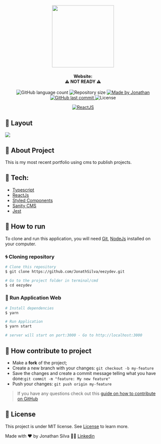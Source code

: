 ﻿# <div align="center"><img  width="200" src="https://i.imgur.com/EuQ8A9x.png" /></div>

#### <div align="center"> Website: </br> ⚠️ NOT READY ⚠️</div>

<p align="center">

<img alt="GitHub language count" src="https://img.shields.io/github/languages/count/JonathSilva/eezydev">

<img alt="Repository size" src="https://img.shields.io/github/repo-size/JonathSilva/eezydev">

<a href="https://www.linkedin.com/in/jonathsilva/">
    <img alt="Made by Jonathan" src="https://img.shields.io/badge/made%20by-JonathSilva-blue">
</a>

<a href="https://github.com/JonathSilva/makeQuestion/commits/main">
    <img alt="GitHub last commit" src="https://img.shields.io/github/last-commit/JonathSilva/eezydev?color=blue">
</a>

<img alt="License" src="https://img.shields.io/badge/license-MIT-brightgreen?color=blue">

</p>

<p align="center">

<a href="https://reactjs.org/">
  <img alt="ReactJS" src="https://img.shields.io/static/v1?color=blue&label=React&message=JS&?style=plastic&logo=React">
</a>

</p>

## 🎨 Layout

<img src="https://i.imgur.com/xA5XEuT.png">

## 🚀 About Project

This is my most recent portfolio using cms to publish projects.

## 🔨 Tech:

- [Typescript][typescript]
- [ReactJs][reactjs]
- [Styled Components][components]
- [Sanity CMS][sanity]
- [Jest][jest]

<!-- ## 📋 Implementations

- [✔️] Structure website.
- [✔️] Sign in to google account.
- [✔️] User page to ask questions.
- [✔️] Admin page for answering questions
- [✔️] Deploying in firebase. -->

## 🚀 How to run

To clone and run this application, you will need [Git](https://git-scm.com), [NodeJs][nodejs] installed on your computer.

### 🌀 Cloning repository

```bash
# Clone this repository
$ git clone https://github.com/JonathSilva/eezydev.git

# Go to the project folder in terminal/cmd
$ cd eezydev
```

### 🧭 Run Application Web

```bash
# Install dependencies
$ yarn

# Run Application
$ yarn start

# server will start on port:3000 - Go to http://localhost:3000
```

## 🤔 How contribute to project

- Make a **fork** of the project;
- Create a new branch with your changes: `git checkout -b my-feature`
- Save the changes and create a commit message telling what you have done:`git commit -m "feature: My new feature"`
- Push your changes: `git push origin my-feature`

> If you have any questions check out this [guide on how to contribute on GitHub](https://github.com/firstcontributions/first-contributions)

## 📝 License

This project is under MIT license. See [License][license] to learn more.

Made with ❤️ by Jonathan Silva 👋🏽 [Linkedin](https://www.linkedin.com/in/jonathsilva)

[nodejs]: https://nodejs.org/
[express]: https://expressjs.com/
[uuidv4]: https://www.npmjs.com/package/uuidv4
[nodemon]: https://www.npmjs.com/package/nodemon
[prismic]: https://prismic.io/
[jest]: https://jestjs.io/
[components]: https://styled-components.com/
[sanity]: https://www.sanity.io/

[scss]:[https://sass-lang.com/]
[license]: https://opensource.org/licenses/MIT
[postgres]: https://www.postgresql.org/
[reactjs]: https://reactjs.org/
[axios]: https://www.npmjs.com/package/axios
[typescript]: https://www.typescriptlang.org/
